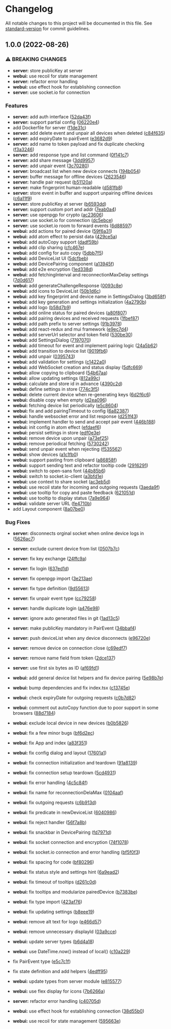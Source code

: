 # Changelog

All notable changes to this project will be documented in this file. See [standard-version](https://github.com/conventional-changelog/standard-version) for commit guidelines.

## 1.0.0 (2022-08-26)


### ⚠ BREAKING CHANGES

* **server:** store publicKey at server
* **webui:** use recoil for state management
* **server:** refactor error handling
* **webui:** use effect hook for establishing connection
* **server:** use socket.io for connection

### Features

* **server:** add auth interface ([52da43f](https://github.com/DCsunset/clip-share/commit/52da43f409c118b35de78a3c1e433c5ba04474d5))
* **server:** support partial config ([06220e4](https://github.com/DCsunset/clip-share/commit/06220e48221550ced64a8f756dfa03b1033cdade))
* add Dockerfile for server ([f1de31c](https://github.com/DCsunset/clip-share/commit/f1de31c223b50093f84d81bd62738caea4394db3))
* **server:** add delete event and unpair all devices when deleted ([c84f635](https://github.com/DCsunset/clip-share/commit/c84f635c40982c64429c98cd3ce5f18a136e39eb))
* **server:** add expiryDate to pairEvent ([e3682d9](https://github.com/DCsunset/clip-share/commit/e3682d92726cd820116e154436352b51d51e025f))
* **server:** add name to token payload and fix duplicate checking ([f3a3246](https://github.com/DCsunset/clip-share/commit/f3a324677623a0f3d877513f4c4c972e0d9c41a7))
* **server:** add response type and list command ([0f141c7](https://github.com/DCsunset/clip-share/commit/0f141c77d9a72337cab696f478713ba58eadfede))
* **server:** add share message ([3dd9957](https://github.com/DCsunset/clip-share/commit/3dd9957d37bf694f126360d0c25fd0e9c63fc87c))
* **server:** add unpair event ([3c70280](https://github.com/DCsunset/clip-share/commit/3c70280f2339ff678feace95a3cd9e6be8efe442))
* **server:** broadcast list when new device connects ([194b054](https://github.com/DCsunset/clip-share/commit/194b054878a1b3d5625169adfd0268cdaf2019df))
* **server:** buffer message for offline devices ([2623546](https://github.com/DCsunset/clip-share/commit/2623546d3d77c08e815e161089d988f25857e7e1))
* **server:** handle pair request ([b51120a](https://github.com/DCsunset/clip-share/commit/b51120ae6377fda62c9154ffa07f79878021275d))
* **server:** make fingerprint human-readable ([d581fb8](https://github.com/DCsunset/clip-share/commit/d581fb8c3d4f27d086ea2841e6ac02a50db078a3))
* **server:** store event in buffer and support unpairing offline devices ([c6a11f9](https://github.com/DCsunset/clip-share/commit/c6a11f9045c4935c29b32d15c0f99740a85acea5))
* **server:** store publicKey at server ([b6593dd](https://github.com/DCsunset/clip-share/commit/b6593dd790534344d92d668480a025896b7440fd))
* **server:** support custom port and addr ([7eab0a4](https://github.com/DCsunset/clip-share/commit/7eab0a467840b0027be718d59f9478f521362fc0))
* **server:** use openpgp for crypto ([ac23606](https://github.com/DCsunset/clip-share/commit/ac236067329194c82fb3fcd3f4deb889cba9dcce))
* **server:** use socket.io for connection ([dc5ebce](https://github.com/DCsunset/clip-share/commit/dc5ebcee8635fa8b92425c944e55859c23bcccfe))
* **server:** use socket.io room to forward events ([6d88597](https://github.com/DCsunset/clip-share/commit/6d88597ea6ad8b27d0bdf7d5090952e673b4d06e))
* **webui:** add actions for paired device ([59f6a31](https://github.com/DCsunset/clip-share/commit/59f6a31e7682a1c6c93f2f1fe15e862d58b831ce))
* **webui:** add atom effect to persist data ([429ce5a](https://github.com/DCsunset/clip-share/commit/429ce5a1b254bfc7d4bb7a5e740b86a5fcbf795c))
* **webui:** add autoCopy support ([dadf59b](https://github.com/DCsunset/clip-share/commit/dadf59b0f51d9cf7058deae090a746cc4c513ba1))
* **webui:** add clip sharing ([cfc467e](https://github.com/DCsunset/clip-share/commit/cfc467e800b38fe5497489c34fdf544271801ff8))
* **webui:** add config for auto copy ([5dbb7f5](https://github.com/DCsunset/clip-share/commit/5dbb7f58209fcb891119241ccc2894b8f038eb11))
* **webui:** add DeviceList UI ([5dcfbeb](https://github.com/DCsunset/clip-share/commit/5dcfbeb0b078cf7fec14f46d54003cacdf20d9da))
* **webui:** add DevicePairing component ([a13945f](https://github.com/DCsunset/clip-share/commit/a13945fc9c8745e0e4f1f92c30b4d43669763b86))
* **webui:** add e2e encryption ([1ed338d](https://github.com/DCsunset/clip-share/commit/1ed338ddf68262540aef796c2a830569ba5d2f65))
* **webui:** add fetchingInterval and reconnectionMaxDelay settings ([7d0d617](https://github.com/DCsunset/clip-share/commit/7d0d61722e9ecb4175e01b71a30cb3550797ac4d))
* **webui:** add generateChallengeResponse ([0093c8e](https://github.com/DCsunset/clip-share/commit/0093c8e726ae7689432c3ae74265439a6860df2a))
* **webui:** add icons to DeviceList ([50b1d6c](https://github.com/DCsunset/clip-share/commit/50b1d6cc3f14250d05b6654ad631d9e0ee9217c3))
* **webui:** add key fingerprint and device name in SettingsDialog ([3bd658f](https://github.com/DCsunset/clip-share/commit/3bd658fa9f41d8ce5b1a896d8ec86595eb2a4889))
* **webui:** add key generation and settings initialization ([4a2790b](https://github.com/DCsunset/clip-share/commit/4a2790b602b479033a0920096fa1523199f820bb))
* **webui:** add logo ([b58d7b9](https://github.com/DCsunset/clip-share/commit/b58d7b9d419facca203e29458f8b31c802e73879))
* **webui:** add online status for paired devices ([a80f807](https://github.com/DCsunset/clip-share/commit/a80f8074040d58bd0739e27f63e33443b1c89d46))
* **webui:** add pairing devices and received requests ([1fbef87](https://github.com/DCsunset/clip-share/commit/1fbef8772b7f85e9fca64ca1af2ea375301a892d))
* **webui:** add path prefix to server settings ([91b3978](https://github.com/DCsunset/clip-share/commit/91b3978d9e38646ebf4936a91d2ada103827cb4c))
* **webui:** add react-redux and mui framework ([e9ec7d4](https://github.com/DCsunset/clip-share/commit/e9ec7d4e11539a91e94af8d3592a87e198e898c8))
* **webui:** add serverUrl selector and token field ([530be30](https://github.com/DCsunset/clip-share/commit/530be30dfde13147fd0a370ee056cd875036e1c3))
* **webui:** add SettingsDialog ([7197070](https://github.com/DCsunset/clip-share/commit/719707048aa0e7dbc801a4fbc3b6f64009ae014e))
* **webui:** add timeout for event and implement pairing logic ([24a5b62](https://github.com/DCsunset/clip-share/commit/24a5b622dc22d6eae663434eae3c8d8409dc3030))
* **webui:** add transition to device list ([9019fb6](https://github.com/DCsunset/clip-share/commit/9019fb6656e9f5f585e36b420bf581fe8cf46cc3))
* **webui:** add unpair ([0395743](https://github.com/DCsunset/clip-share/commit/0395743c88a0d78665cc23169324f821c45f9df0))
* **webui:** add validation for settings ([c1422a0](https://github.com/DCsunset/clip-share/commit/c1422a08b0bf37e923d9407e6c47a2b207ff4ae4))
* **webui:** add WebSocket creation and status display ([5dfc669](https://github.com/DCsunset/clip-share/commit/5dfc669acb98593d635ffebc0b8cf15e2ffcd794))
* **webui:** allow copying to clipboard ([54b67aa](https://github.com/DCsunset/clip-share/commit/54b67aafa189aa221d1fb93f8e100a16cc4ac606))
* **webui:** allow updating settings ([812a99c](https://github.com/DCsunset/clip-share/commit/812a99caf54025ed75850de6522d547014294694))
* **webui:** calculate and store id in advance ([4390c2d](https://github.com/DCsunset/clip-share/commit/4390c2d9dbf768d7e1d9ed741830d5f05fb6d821))
* **webui:** define settings in store ([774c3f5](https://github.com/DCsunset/clip-share/commit/774c3f582963dc6dee6a239224352d6fc21e9ff0))
* **webui:** delete current device when re-generating keys ([6d2f6c6](https://github.com/DCsunset/clip-share/commit/6d2f6c67c6d5e162cd889401025c3d3e2e171646))
* **webui:** disable copy when empty ([d2ea096](https://github.com/DCsunset/clip-share/commit/d2ea09635f8e630632874d2d4ffca962ab067330))
* **webui:** fetching device list periodically ([e5c8604](https://github.com/DCsunset/clip-share/commit/e5c8604df588a79217dcc77fde6e69e05049b4c4))
* **webui:** fix and add pairingTimeout to config ([6a82387](https://github.com/DCsunset/clip-share/commit/6a82387d5bd1aaf7ee43f4035649071e383ef6bd))
* **webui:** handle websocket error and list response ([d251f43](https://github.com/DCsunset/clip-share/commit/d251f43e5ec3f1061236b877b07a37c584a187cc))
* **webui:** implement handler to send and accept pair event ([446b188](https://github.com/DCsunset/clip-share/commit/446b1883c55f5f7b6d3cebe65a7ca9d4672dc495))
* **webui:** init config in atom effect ([efdaef6](https://github.com/DCsunset/clip-share/commit/efdaef6bdbc3a325f4e534bfd215a0349bee1391))
* **webui:** persist settings in store ([edf0e3e](https://github.com/DCsunset/clip-share/commit/edf0e3ec79e595b9e18efe1ae273e61cd15b8cff))
* **webui:** remove device upon unpair ([a73ef25](https://github.com/DCsunset/clip-share/commit/a73ef253e7dff1a024947572a85e59edeef4087d))
* **webui:** remove periodical fetching ([5730242](https://github.com/DCsunset/clip-share/commit/5730242f0b2fdca495db6eecdf0a45ad96354ab7))
* **webui:** send unpair event when rejecting ([f535562](https://github.com/DCsunset/clip-share/commit/f5355626ad0f04a8f007a974ae5a29af38096bf1))
* **webui:** show devices ([a1c1fb0](https://github.com/DCsunset/clip-share/commit/a1c1fb0825a5b542971d9c9deb260b4539465928))
* **webui:** support pasting from clipboard ([a86858f](https://github.com/DCsunset/clip-share/commit/a86858fbc60b26690cdbd42fa56b07cb2de2086e))
* **webui:** support sending text and refactor tooltip code ([2916291](https://github.com/DCsunset/clip-share/commit/2916291f11eae0d4118cbcf39dae1317cfab25dd))
* **webui:** switch to open-sans font ([44b85b6](https://github.com/DCsunset/clip-share/commit/44b85b624f62be505f9a75348719c30f50043933))
* **webui:** switch to socket.io-client ([a3bfd1e](https://github.com/DCsunset/clip-share/commit/a3bfd1e33164a26045da7938f0dfee83f38719e2))
* **webui:** use context to share socket ([ac3eb5d](https://github.com/DCsunset/clip-share/commit/ac3eb5d8d33b638843b7ac266ea57a65a6e6a82e))
* **webui:** use recoil state for incoming and outgoing requests ([3aeda9f](https://github.com/DCsunset/clip-share/commit/3aeda9fe7821281900afc0f7166c7f6dfdf3d988))
* **webui:** use tooltip for copy and paste feedback ([621051d](https://github.com/DCsunset/clip-share/commit/621051d172886c2b90bce8dfc621be67d74f7be3))
* **webui:** use tooltip to display status ([7a9e964](https://github.com/DCsunset/clip-share/commit/7a9e964f1c160a844d05355a7319cdff223bad5f))
* **webui:** validate server URL ([fe4710b](https://github.com/DCsunset/clip-share/commit/fe4710b20e1b585a7a161faee78e00041825a065))
* add Layout component ([8a07be0](https://github.com/DCsunset/clip-share/commit/8a07be0c2fc788cff7bacf97af401445faf0b3cd))


### Bug Fixes

* **server:** disconnects orginal socket when online device logs in ([5626ac7](https://github.com/DCsunset/clip-share/commit/5626ac78f5335ea6e1bc9e84a40c5fa8c474a063))
* **server:** exclude current device from list ([0507b7c](https://github.com/DCsunset/clip-share/commit/0507b7ca1fd756775db747784155d17df23ea9ea))
* **server:** fix key exchange ([24ffc9a](https://github.com/DCsunset/clip-share/commit/24ffc9a4a87e652805f37de04c11051563734a4b))
* **server:** fix login ([637ed1d](https://github.com/DCsunset/clip-share/commit/637ed1de74c401220b11fc2a44ad111c823631b4))
* **server:** fix openpgp import ([3e213ae](https://github.com/DCsunset/clip-share/commit/3e213ae103222633df25838822c5a62b8c67b2b4))
* **server:** fix type definition ([9d55613](https://github.com/DCsunset/clip-share/commit/9d556139d2328a51e75b427fbded94915b291b5c))
* **server:** fix unpair event type ([cc79258](https://github.com/DCsunset/clip-share/commit/cc7925859f4762e304583b144bc179683886ac88))
* **server:** handle duplicate login ([a476e98](https://github.com/DCsunset/clip-share/commit/a476e98e5d0ada9748f93d288044d73708bd3e6b))
* **server:** ignore auto generated files in git ([1ad13c5](https://github.com/DCsunset/clip-share/commit/1ad13c5bcecf7212e9a685880e53bc961832afa3))
* **server:** make publicKey mandatory in PairEvent ([34bbaf4](https://github.com/DCsunset/clip-share/commit/34bbaf49244252133c0d45884afb2230a6d07665))
* **server:** push deviceList when any device disconnects ([e96720e](https://github.com/DCsunset/clip-share/commit/e96720ec433b89efbe6a626256d5c01bcfa7a846))
* **server:** remove device on connection close ([c69edf7](https://github.com/DCsunset/clip-share/commit/c69edf70e4c278567290c02f056ad1651680b438))
* **server:** remove name field from token ([2dce137](https://github.com/DCsunset/clip-share/commit/2dce137c631fcecb12a8cf8b5ef481a45ae71f66))
* **server:** use first six bytes as ID ([af69fd1](https://github.com/DCsunset/clip-share/commit/af69fd164b9dd7dd6be0094aafb9ea85cd15b63c))
* **webui:** add general device list helpers and fix device pairing ([5e98b7e](https://github.com/DCsunset/clip-share/commit/5e98b7e36e28df3b59d844c89e7785914dd925b1))
* **webui:** bump dependencies and fix index.tsx ([c13745e](https://github.com/DCsunset/clip-share/commit/c13745ef519496590e216217592088723394b45c))
* **webui:** check expiryDate for outgoing requests ([c0b7d82](https://github.com/DCsunset/clip-share/commit/c0b7d820c041a6547b9c0c238b5a09b831b67426))
* **webui:** comment out autoCopy function due to poor support in some browsers ([88d7184](https://github.com/DCsunset/clip-share/commit/88d7184441db427d4898bca129388191cd1e930d))
* **webui:** exclude local device in new devices ([b0b5826](https://github.com/DCsunset/clip-share/commit/b0b5826a364124b6d60eb10df7f8853fce05efee))
* **webui:** fix a few minor bugs ([bf6d2ec](https://github.com/DCsunset/clip-share/commit/bf6d2ec5786def455fe36fa4bf69b48c2c026f2f))
* **webui:** fix App and index ([a83f351](https://github.com/DCsunset/clip-share/commit/a83f3519dd09bd1ed98ebe632045137301bf8bd7))
* **webui:** fix config dialog and layout ([17601a1](https://github.com/DCsunset/clip-share/commit/17601a1ff82a125ae7b95912987bb207cb837742))
* **webui:** fix connection initialization and teardown ([91a8139](https://github.com/DCsunset/clip-share/commit/91a813946362a4ac58b3bbbc6a7382b44841dfbd))
* **webui:** fix connection setup teardown ([5cd4931](https://github.com/DCsunset/clip-share/commit/5cd49315e9c9dde35685e1236a64658169175c3c))
* **webui:** fix error handling ([4c5c84f](https://github.com/DCsunset/clip-share/commit/4c5c84faed59a8f6b65ccaa7c025f29da5e53bb4))
* **webui:** fix name for reconnectionDelaMax ([0104aaf](https://github.com/DCsunset/clip-share/commit/0104aaf0ffc17d06c510b18bd3c64e21c69aa806))
* **webui:** fix outgoing requests ([c6b913d](https://github.com/DCsunset/clip-share/commit/c6b913d656a72d995f68099ad1f653bcada9f7fb))
* **webui:** fix predicate in newDeviceList ([6040986](https://github.com/DCsunset/clip-share/commit/60409864bb8834d1d7654249424811012a08cb7f))
* **webui:** fix reject handler ([56f7a8b](https://github.com/DCsunset/clip-share/commit/56f7a8b493e8ffa975fb8a99809f4b6c67d579a4))
* **webui:** fix snackbar in DevicePairing ([fd7971d](https://github.com/DCsunset/clip-share/commit/fd7971d2a5d158488a7a66794ece4cdcb7c105e7))
* **webui:** fix socket connection and encryption ([74f1078](https://github.com/DCsunset/clip-share/commit/74f1078e740a7fdecc964630b4ca29e8242a86cf))
* **webui:** fix socket.io connection and error handling ([bf5f0f3](https://github.com/DCsunset/clip-share/commit/bf5f0f3b085c5a049f9b1e4f33c57dd589cea926))
* **webui:** fix spacing for code ([bf80296](https://github.com/DCsunset/clip-share/commit/bf80296475e10b407f6aeaa29e9c152c4e2588b3))
* **webui:** fix status style and settings hint ([6a9ead2](https://github.com/DCsunset/clip-share/commit/6a9ead2ef2443661bd3fd6da9dee8fc28958c659))
* **webui:** fix timeout of tooltips ([d261c0d](https://github.com/DCsunset/clip-share/commit/d261c0d0da8ca4a8153488870776a4ebfb6d2139))
* **webui:** fix tooltips and modularize pairedDevice ([b7383be](https://github.com/DCsunset/clip-share/commit/b7383be25179a93a7ae520f2e2e59f2b6ac7d2fe))
* **webui:** fix type import ([423af76](https://github.com/DCsunset/clip-share/commit/423af76f58a81d53666f56fdeea0c104b571559e))
* **webui:** fix updating settings ([b8eee19](https://github.com/DCsunset/clip-share/commit/b8eee19fcd6d43e0eef67958566108394c95a460))
* **webui:** remove alt text for logo ([e466d57](https://github.com/DCsunset/clip-share/commit/e466d57a944d829e553528bc6705288b87f959af))
* **webui:** remove unnecessary displayId ([03a9cce](https://github.com/DCsunset/clip-share/commit/03a9ccedf7519ecafdf5b35d52108943df849fe7))
* **webui:** update server types ([b6d4a18](https://github.com/DCsunset/clip-share/commit/b6d4a180859f81c521a213c594a1852c3bf76020))
* **webui:** use DateTime.now() instead of local() ([c10a229](https://github.com/DCsunset/clip-share/commit/c10a229f91775037c4571c4d3ffc94d5b3191959))
* fix PairEvent type ([e5c7c1f](https://github.com/DCsunset/clip-share/commit/e5c7c1f3045173b0c781ea259b578ca1f98195d8))
* fix state definition and add helpers ([4edff95](https://github.com/DCsunset/clip-share/commit/4edff95bf7fbcd38e722403d8cc416e80a9638f8))
* **webui:** update types from server module ([e815577](https://github.com/DCsunset/clip-share/commit/e815577f2615ed187a9292e0620e4ad7f5608199))
* **webui:** use flex display for icons ([7b6266a](https://github.com/DCsunset/clip-share/commit/7b6266a57e221e7d877efc1e50b6c0b1378c8cae))


* **server:** refactor error handling ([c40705d](https://github.com/DCsunset/clip-share/commit/c40705d385e1b8e744249002ee4a75802f1e64dd))
* **webui:** use effect hook for establishing connection ([38d55b0](https://github.com/DCsunset/clip-share/commit/38d55b0f28a616bdb6acf86ee45e9314ffb4882e))
* **webui:** use recoil for state management ([595663e](https://github.com/DCsunset/clip-share/commit/595663ea446b455bafa2da79b5688bb1470b33b3))
